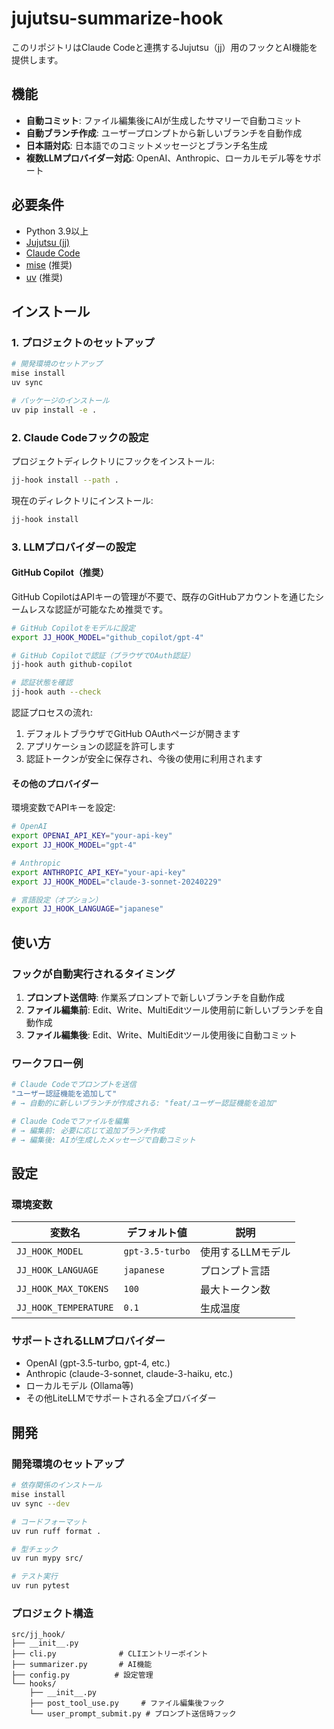 # jujutsu-summarize-hook

このリポジトリはClaude Codeと連携するJujutsu（jj）用のフックとAI機能を提供します。

## 機能

- **自動コミット**: ファイル編集後にAIが生成したサマリーで自動コミット
- **自動ブランチ作成**: ユーザープロンプトから新しいブランチを自動作成
- **日本語対応**: 日本語でのコミットメッセージとブランチ名生成
- **複数LLMプロバイダー対応**: OpenAI、Anthropic、ローカルモデル等をサポート

## 必要条件

- Python 3.9以上
- [Jujutsu (jj)](https://github.com/martinvonz/jj) 
- [Claude Code](https://claude.ai/code)
- [mise](https://mise.jdx.dev/) (推奨)
- [uv](https://docs.astral.sh/uv/) (推奨)

## インストール

### 1. プロジェクトのセットアップ

```bash
# 開発環境のセットアップ
mise install
uv sync

# パッケージのインストール
uv pip install -e .
```

### 2. Claude Codeフックの設定

プロジェクトディレクトリにフックをインストール:

```bash
jj-hook install --path .
```

現在のディレクトリにインストール:

```bash
jj-hook install
```

### 3. LLMプロバイダーの設定

#### GitHub Copilot（推奨）

GitHub CopilotはAPIキーの管理が不要で、既存のGitHubアカウントを通じたシームレスな認証が可能なため推奨です。

```bash
# GitHub Copilotをモデルに設定
export JJ_HOOK_MODEL="github_copilot/gpt-4"

# GitHub Copilotで認証（ブラウザでOAuth認証）
jj-hook auth github-copilot

# 認証状態を確認
jj-hook auth --check
```

認証プロセスの流れ:
1. デフォルトブラウザでGitHub OAuthページが開きます
2. アプリケーションの認証を許可します
3. 認証トークンが安全に保存され、今後の使用に利用されます

#### その他のプロバイダー

環境変数でAPIキーを設定:

```bash
# OpenAI
export OPENAI_API_KEY="your-api-key"
export JJ_HOOK_MODEL="gpt-4"

# Anthropic
export ANTHROPIC_API_KEY="your-api-key"
export JJ_HOOK_MODEL="claude-3-sonnet-20240229"

# 言語設定（オプション）
export JJ_HOOK_LANGUAGE="japanese"
```

## 使い方

### フックが自動実行されるタイミング

1. **プロンプト送信時**: 作業系プロンプトで新しいブランチを自動作成
2. **ファイル編集前**: Edit、Write、MultiEditツール使用前に新しいブランチを自動作成
3. **ファイル編集後**: Edit、Write、MultiEditツール使用後に自動コミット

### ワークフロー例

```bash
# Claude Codeでプロンプトを送信
"ユーザー認証機能を追加して"
# → 自動的に新しいブランチが作成される: "feat/ユーザー認証機能を追加"

# Claude Codeでファイルを編集
# → 編集前: 必要に応じて追加ブランチ作成
# → 編集後: AIが生成したメッセージで自動コミット
```

## 設定

### 環境変数

| 変数名 | デフォルト値 | 説明 |
|--------|-------------|------|
| `JJ_HOOK_MODEL` | `gpt-3.5-turbo` | 使用するLLMモデル |
| `JJ_HOOK_LANGUAGE` | `japanese` | プロンプト言語 |
| `JJ_HOOK_MAX_TOKENS` | `100` | 最大トークン数 |
| `JJ_HOOK_TEMPERATURE` | `0.1` | 生成温度 |

### サポートされるLLMプロバイダー

- OpenAI (gpt-3.5-turbo, gpt-4, etc.)
- Anthropic (claude-3-sonnet, claude-3-haiku, etc.)
- ローカルモデル (Ollama等)
- その他LiteLLMでサポートされる全プロバイダー

## 開発

### 開発環境のセットアップ

```bash
# 依存関係のインストール
mise install
uv sync --dev

# コードフォーマット
uv run ruff format .

# 型チェック
uv run mypy src/

# テスト実行
uv run pytest
```

### プロジェクト構造

```
src/jj_hook/
├── __init__.py
├── cli.py              # CLIエントリーポイント
├── summarizer.py       # AI機能
├── config.py          # 設定管理
└── hooks/
    ├── __init__.py
    ├── post_tool_use.py     # ファイル編集後フック
    └── user_prompt_submit.py # プロンプト送信時フック
```


